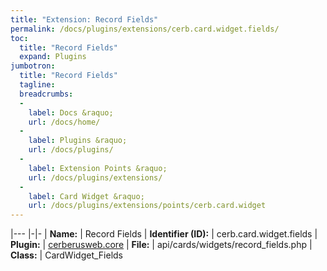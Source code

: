 ```yaml
---
title: "Extension: Record Fields"
permalink: /docs/plugins/extensions/cerb.card.widget.fields/
toc:
  title: "Record Fields"
  expand: Plugins
jumbotron:
  title: "Record Fields"
  tagline: 
  breadcrumbs:
  -
    label: Docs &raquo;
    url: /docs/home/
  -
    label: Plugins &raquo;
    url: /docs/plugins/
  -
    label: Extension Points &raquo;
    url: /docs/plugins/extensions/
  -
    label: Card Widget &raquo;
    url: /docs/plugins/extensions/points/cerb.card.widget
---
```


|---
|-|-
| **Name:** | Record Fields
| **Identifier (ID):** | cerb.card.widget.fields
| **Plugin:** | [cerberusweb.core](/docs/plugins/cerberusweb.core/)
| **File:** | api/cards/widgets/record_fields.php
| **Class:** | CardWidget_Fields

